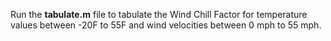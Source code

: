 Run the **tabulate.m** file to tabulate the Wind Chill Factor for temperature values between -20F to 55F and wind velocities between 0 mph to 55 mph.  
